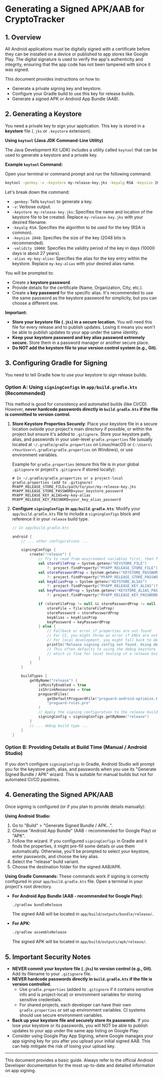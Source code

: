 # Generating a Signed APK/AAB for CryptoTracker

## 1. Overview

All Android applications must be digitally signed with a certificate before they can be installed on a device or published to app stores like Google Play. The digital signature is used to verify the app's authenticity and integrity, ensuring that the app code has not been tampered with since it was signed.

This document provides instructions on how to:
- Generate a private signing key and keystore.
- Configure your Gradle build to use this key for release builds.
- Generate a signed APK or Android App Bundle (AAB).

## 2. Generating a Keystore

You need a private key to sign your application. This key is stored in a **keystore** file (`.jks` or `.keystore` extension).

**Using `keytool` (Java JDK Command-Line Utility)**

The Java Development Kit (JDK) includes a utility called `keytool` that can be used to generate a keystore and a private key.

**Example `keytool` Command:**

Open your terminal or command prompt and run the following command:

```bash
keytool -genkey -v -keystore my-release-key.jks -keyalg RSA -keysize 2048 -validity 10000 -alias my-key-alias
```

Let's break down the command:
-   `-genkey`: Tells `keytool` to generate a key.
-   `-v`: Verbose output.
-   `-keystore my-release-key.jks`: Specifies the name and location of the keystore file to be created. Replace `my-release-key.jks` with your desired filename.
-   `-keyalg RSA`: Specifies the algorithm to be used for the key (RSA is common).
-   `-keysize 2048`: Specifies the size of the key (2048 bits is recommended).
-   `-validity 10000`: Specifies the validity period of the key in days (10000 days is about 27 years).
-   `-alias my-key-alias`: Specifies the alias for the key entry within the keystore. Replace `my-key-alias` with your desired alias name.

You will be prompted to:
-   Create a **keystore password**.
-   Provide details for the certificate (Name, Organization, City, etc.).
-   Create a **key password** for the specific alias. It's recommended to use the same password as the keystore password for simplicity, but you can choose a different one.

**Important:**
-   **Store your keystore file (`.jks`) in a secure location.** You will need this file for every release and to publish updates. Losing it means you won't be able to publish updates to your app under the same identity.
-   **Keep your keystore password and key alias password extremely secure.** Store them in a password manager or another secure place.
-   **Do NOT add the keystore file to your version control system (e.g., Git).**

## 3. Configuring Gradle for Signing

You need to tell Gradle how to use your keystore to sign release builds.

### Option A: Using `signingConfigs` in `app/build.gradle.kts` (Recommended)

This method is good for consistency and automated builds (like CI/CD). However, **never hardcode passwords directly in `build.gradle.kts` if the file is committed to version control.**

1.  **Store Keystore Properties Securely**:
    Place your keystore file in a secure location outside your project's main directory if possible, or within the project but ensure it's added to `.gitignore`.
    Store your keystore path, alias, and passwords in your user-level `gradle.properties` file (usually located at `~/.gradle/gradle.properties` on Linux/macOS or `C:\Users\<YourUser>\.gradle\gradle.properties` on Windows), or use environment variables.

    Example for `gradle.properties` (ensure this file is in your global `.gitignore` or project's `.gitignore` if stored locally):
    ```properties
    # In ~/.gradle/gradle.properties or a project-local gradle.properties (add to .gitignore)
    MYAPP_RELEASE_STORE_FILE=/path/to/your/my-release-key.jks
    MYAPP_RELEASE_STORE_PASSWORD=your_keystore_password
    MYAPP_RELEASE_KEY_ALIAS=my-key-alias
    MYAPP_RELEASE_KEY_PASSWORD=your_key_alias_password
    ```

2.  **Configure `signingConfigs` in `app/build.gradle.kts`**:
    Modify your `app/build.gradle.kts` file to include a `signingConfigs` block and reference it in your `release` build type.

    ```kotlin
    // In app/build.gradle.kts

    android {
        // ... other configurations ...

        signingConfigs {
            create("release") {
                // Try to read from environment variables first, then from gradle.properties
                val storeFileProp = System.getenv("KEYSTORE_FILE") 
                    ?: project.findProperty("MYAPP_RELEASE_STORE_FILE")?.toString()
                val storePasswordProp = System.getenv("KEYSTORE_PASSWORD") 
                    ?: project.findProperty("MYAPP_RELEASE_STORE_PASSWORD")?.toString()
                val keyAliasProp = System.getenv("KEYSTORE_ALIAS") 
                    ?: project.findProperty("MYAPP_RELEASE_KEY_ALIAS")?.toString()
                val keyPasswordProp = System.getenv("KEYSTORE_ALIAS_PASSWORD") 
                    ?: project.findProperty("MYAPP_RELEASE_KEY_PASSWORD")?.toString()

                if (storeFileProp != null && storePasswordProp != null && keyAliasProp != null && keyPasswordProp != null) {
                    storeFile = file(storeFileProp)
                    storePassword = storePasswordProp
                    keyAlias = keyAliasProp
                    keyPassword = keyPasswordProp
                } else {
                    // Fallback or error if properties are not found
                    // For CI, you might throw an error if ENVs are not set.
                    // For local development, you might fall back to debug signing or skip.
                    println("Release signing config not found. Using debug signing for release build.")
                    // This often defaults to using the debug keystore if not explicitly set,
                    // which is fine for local testing of a release build but not for actual publishing.
                }
            }
        }

        buildTypes {
            getByName("release") {
                isMinifyEnabled = true
                isShrinkResources = true
                proguardFiles(
                    getDefaultProguardFile("proguard-android-optimize.txt"),
                    "proguard-rules.pro"
                )
                // Apply the signing configuration to the release build type
                signingConfig = signingConfigs.getByName("release")
            }
            // ... debug build type ...
        }
    }
    ```

### Option B: Providing Details at Build Time (Manual / Android Studio)

If you don't configure `signingConfigs` in Gradle, Android Studio will prompt you for the keystore path, alias, and passwords when you use its "Generate Signed Bundle / APK" wizard. This is suitable for manual builds but not for automated CI/CD pipelines.

## 4. Generating the Signed APK/AAB

Once signing is configured (or if you plan to provide details manually):

**Using Android Studio:**
1.  Go to "Build" > "Generate Signed Bundle / APK...".
2.  Choose "Android App Bundle" (AAB - recommended for Google Play) or "APK".
3.  Follow the wizard. If you configured `signingConfigs` in Gradle and it finds the properties, it might pre-fill some details or use them automatically. Otherwise, you'll be prompted to select your keystore, enter passwords, and choose the key alias.
4.  Select the "release" build variant.
5.  Choose the destination folder for the signed AAB/APK.

**Using Gradle Commands:**
These commands work if signing is correctly configured in your `app/build.gradle.kts` file. Open a terminal in your project's root directory.

-   **For Android App Bundle (AAB - recommended for Google Play):**
    ```bash
    ./gradlew bundleRelease
    ```
    The signed AAB will be located in `app/build/outputs/bundle/release/`.

-   **For APK:**
    ```bash
    ./gradlew assembleRelease
    ```
    The signed APK will be located in `app/build/outputs/apk/release/`.

## 5. Important Security Notes

-   **NEVER commit your keystore file (`.jks`) to version control (e.g., Git).** Add its filename to your `.gitignore` file.
-   **NEVER hardcode passwords directly in `build.gradle.kts` if the file is version controlled.**
    -   Use `gradle.properties` (added to `.gitignore` if it contains sensitive info and is project-local) or environment variables for storing sensitive credentials.
    -   For shared projects, each developer can have their own `gradle.properties` or set up environment variables. CI systems should use secure environment variables.
-   **Back up your keystore file and securely store its passwords.** If you lose your keystore or its passwords, you will NOT be able to publish updates to your app under the same app listing on Google Play.
-   Consider using Google Play App Signing, where Google manages your app signing key for you after you upload your initial signed AAB. This can help mitigate the risk of losing your upload key.

---
This document provides a basic guide. Always refer to the official Android Developer documentation for the most up-to-date and detailed information on app signing.
